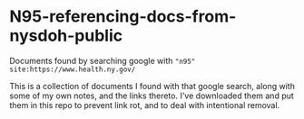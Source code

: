 # N95-referencing-docs-from-nysdoh-public
 Documents found by searching google with `"n95" site:https://www.health.ny.gov/`

This is a collection of documents I found with that google search, along with some of my own notes, and the links thereto. I've downloaded them and put them in this repo to prevent link rot, and to deal with intentional removal.